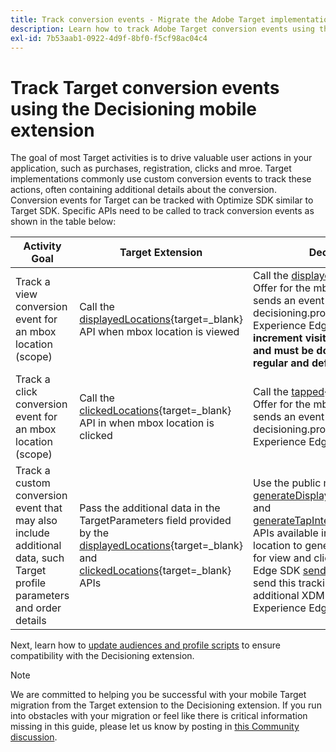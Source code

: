 ```yaml
---
title: Track conversion events - Migrate the Adobe Target implementation in your mobile app to the Adobe Journey Optimizer - Decisioning extension
description: Learn how to track Adobe Target conversion events using the Adobe Journey Optimizer - Decisioning Mobile extension
exl-id: 7b53aab1-0922-4d9f-8bf0-f5cf98ac04c4
---
```

# Track Target conversion events using the Decisioning mobile extension

The goal of most Target activities is to drive valuable user actions in your application, such as purchases, registration, clicks and mroe. Target implementations commonly use custom conversion events to track these actions, often containing additional details about the conversion. Conversion events for Target can be tracked with Optimize SDK similar to Target SDK. Specific APIs need to be called to track conversion events as shown in the table below:

| Activity Goal | Target Extension | Decisioning Extension |
|---|---|---|
| Track a view conversion event for an mbox location (scope) | Call the [displayedLocations](https://developer.adobe.com/client-sdks/solution/adobe-target/api-reference/#displayedlocations){target=_blank} API when mbox location is viewed | Call the [displayed](https://developer.adobe.com/client-sdks/edge/adobe-journey-optimizer-decisioning/#proposition-tracking-using-direct-offer-class-methods){target=_blank} API when the Offer for the mbox location is viewed. This sends an event with event type decisioning.propositionDisplay to the Experience Edge network. **This is essential to increment visitors in your Target activities and must be done when delivering both regular and default Target offers.** |
| Track a click conversion event for an mbox location (scope) | Call the [clickedLocations](https://developer.adobe.com/client-sdks/solution/adobe-target/api-reference/#displayedlocations){target=_blank}  API in when mbox location is clicked | Call the [tapped](https://developer.adobe.com/client-sdks/edge/adobe-journey-optimizer-decisioning/#proposition-tracking-using-direct-offer-class-methods){target=_blank} API when the Offer for the mbox location is clicked. This sends an event with event type decisioning.propositionInteract to the Experience Edge network. |
| Track a custom conversion event that may also include additional data, such Target profile parameters and order details |Pass the additional data in the TargetParameters field provided by the [displayedLocations](https://developer.adobe.com/client-sdks/solution/adobe-target/api-reference/#displayedlocations){target=_blank} and [clickedLocations](https://developer.adobe.com/client-sdks/solution/adobe-target/api-reference/#displayedlocations){target=_blank} APIs | Use the public methods [generateDisplayInteractionXdm](https://developer.adobe.com/client-sdks/edge/adobe-journey-optimizer-decisioning/#proposition-tracking-using-edge-extension-api){target=_blank} and [generateTapInteractionXdm](https://developer.adobe.com/client-sdks/edge/adobe-journey-optimizer-decisioning/#proposition-tracking-using-edge-extension-api){target=_blank} APIs available in the Offer for the mbox location to generate the XDM formatted data for view and click respectively. Then call the Edge SDK [sendEvent](https://developer.adobe.com/client-sdks/edge/edge-network/api-reference/#sendevent){target=_blank} API to send this tracking XDM data along with any additional XDM and freeform data to the Experience Edge network. |


Next, learn how to [update audiences and profile scripts](update-audiences.md) to ensure compatibility with the Decisioning extension.

>[!NOTE]
>
>We are committed to helping you be successful with your mobile Target migration from the Target extension to the Decisioning extension. If you run into obstacles with your migration or feel like there is critical information missing in this guide, please let us know by posting in [this Community discussion](https://experienceleaguecommunities.adobe.com/t5/adobe-experience-platform-data/tutorial-discussion-migrate-target-from-at-js-to-web-sdk/m-p/575587#M463).
